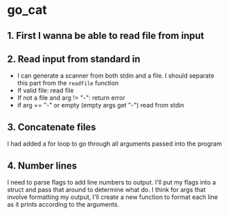 # go_cat

## 1. First I wanna be able to read file from input

## 2. Read input from standard in

- I can generate a scanner from both stdin and a file. I should separate this
part from the `readfile` function
- If valid file: read file
- If not a file and arg != "-": return error
- if arg == "-" or empty (empty args get "-") read from stdin

## 3. Concatenate files

I had added a for loop to go through all arguments passed into the program

## 4. Number lines

I need to parse flags to add line numbers to output.
I'll put my flags into a struct and pass that around to determine what do.
I think for args that involve formatting my output, I'll create a new function to format each line 
as it prints according to the arguments.
